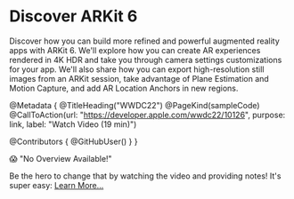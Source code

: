 # Discover ARKit 6

Discover how you can build more refined and powerful augmented reality apps with ARKit 6. We'll explore how you can create AR experiences rendered in 4K HDR and take you through camera settings customizations for your app. We'll also share how you can export high-resolution still images from an ARKit session, take advantage of Plane Estimation and Motion Capture, and add AR Location Anchors in new regions.

@Metadata {
   @TitleHeading("WWDC22")
   @PageKind(sampleCode)
   @CallToAction(url: "https://developer.apple.com/wwdc22/10126", purpose: link, label: "Watch Video (19 min)")

   @Contributors {
      @GitHubUser(<replace this with your GitHub handle>)
   }
}

😱 "No Overview Available!"

Be the hero to change that by watching the video and providing notes! It's super easy:
 [Learn More…](https://wwdcnotes.github.io/WWDCNotes/documentation/wwdcnotes/contributing)
